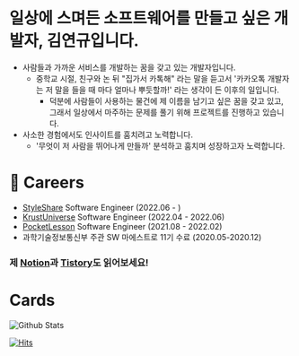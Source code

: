 # 일상에 스며든 소프트웨어를 만들고 싶은 개발자, 김연규입니다.

- 사람들과 가까운 서비스를 개발하는 꿈을 갖고 있는 개발자입니다.
  - 중학교 시절, 친구와 논 뒤 "집가서 카톡해" 라는 말을 듣고서 '카카오톡 개발자는 저 말을 들을 때 마다 얼마나 뿌듯할까!' 라는 생각이 든 이후의 일입니다.
    - 덕분에 사람들이 사용하는 물건에 제 이름을 남기고 싶은 꿈을 갖고 있고, 그래서 일상에서 마주하는 문제를 풀기 위해 프로젝트를 진행하고 있습니다.
- 사소한 경험에서도 인사이트를 훔치려고 노력합니다.
  - '무엇이 저 사람을 뛰어나게 만들까' 분석하고 훔치며 성장하고자 노력합니다.

# 🥇 Careers

- [StyleShare](https://www.styleshare.kr/) Software Engineer (2022.06 - )
- [KrustUniverse](https://krustuniverse.com/) Software Engineer (2022.04 - 2022.06)
- [PocketLesson](https://pocketlesson.com/) Software Engineer (2021.08 - 2022.02)
- 과학기술정보통신부 주관 SW 마에스트로 11기 수료 (2020.05-2020.12)

### 제 [Notion](https://thegreatyeongyu.notion.site/190e44e8b10a49849fc9165866ba8b41)과 [Tistory](https://code-yeongyu.tistory.com)도 읽어보세요!

# Cards

![Github Stats](https://github-readme-stats.vercel.app/api?username=code-yeongyu&count_private=true&show_icons=true&include_all_commits=true)  


[![Hits](https://hits.seeyoufarm.com/api/count/incr/badge.svg?url=https%3A%2F%2Fgithub.com%2Fcode-yeongyu&count_bg=%2379C83D&title_bg=%23555555&icon=github.svg&icon_color=%23E7E7E7&title=today+%2F+total&edge_flat=false&include_all_commits=true)](https://hits.seeyoufarm.com)
